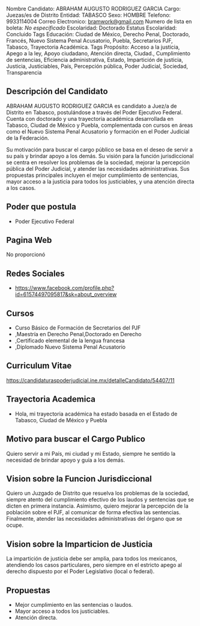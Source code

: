 Nombre Candidato: ABRAHAM AUGUSTO RODRIGUEZ GARCIA
Cargo: Juezas/es de Distrito
Entidad: TABASCO
Sexo: HOMBRE
Telefono: 9933114004
Correo Electronico: bramwork@gmail.com
Numero de lista en boleta: *No especificado*
Escolaridad: Doctorado
Estatus Escolaridad: Concluido
Tags Educación: Ciudad de México, Derecho Penal, Doctorado, Francés, Nuevo Sistema Penal Acusatorio, Puebla, Secretarios PJF, Tabasco, Trayectoria Académica.
Tags Propósito: Acceso a la justicia, Apego a la ley, Apoyo ciudadano, Atención directa, Ciudad., Cumplimiento de sentencias, Eficiencia administrativa, Estado, Impartición de justicia, Justicia, Justiciables, País, Percepción pública, Poder Judicial, Sociedad, Transparencia


## Descripción del Candidato 

ABRAHAM AUGUSTO RODRIGUEZ GARCIA es candidato a Juez/a de Distrito en Tabasco, postulándose a través del Poder Ejecutivo Federal. Cuenta con doctorado y una trayectoria académica desarrollada en Tabasco, Ciudad de México y Puebla, complementada con cursos en áreas como el Nuevo Sistema Penal Acusatorio y formación en el Poder Judicial de la Federación.

Su motivación para buscar el cargo público se basa en el deseo de servir a su país y brindar apoyo a los demás. Su visión para la función jurisdiccional se centra en resolver los problemas de la sociedad, mejorar la percepción pública del Poder Judicial, y atender las necesidades administrativas. Sus propuestas principales incluyen el mejor cumplimiento de sentencias, mayor acceso a la justicia para todos los justiciables, y una atención directa a los casos.


## Poder que postula

- Poder Ejecutivo Federal


## Pagina Web

No proporcionó


## Redes Sociales

- https://www.facebook.com/profile.php?id=61574497095817&sk=about_overview


## Cursos

- Curso Básico de Formación de Secretarios del PJF
- ,Maestría en Derecho Penal,Doctorado en Derecho
- ,Certificado elemental de la lengua francesa
- ,Diplomado Nuevo Sistema Penal Acusatorio


## Curriculum Vitae

https://candidaturaspoderjudicial.ine.mx/detalleCandidato/54407/11


## Trayectoria Academica

- Hola, mi trayectoria académica ha estado basada en el Estado de Tabasco, Ciudad de México y Puebla


## Motivo para buscar el Cargo Publico

Quiero servir a mi País, mi ciudad y mi Estado, siempre he sentido la necesidad de brindar apoyo y guía a los demás.


## Vision sobre la Funcion Jurisdiccional

Quiero un Juzgado de Distrito que resuelva los problemas de la sociedad, siempre atento del cumplimiento efectivo de los laudos y sentencias que se dicten en primera instancia. Asimismo, quiero mejorar la percepción de la población sobre el PJF, al comunicar de forma efectiva las sentencias. Finalmente, atender las necesidades administrativas del órgano que se ocupe.


## Vision sobre la Imparticion de Justicia

La impartición de justicia debe ser amplia, para todos los mexicanos, atendiendo los casos particulares, pero siempre en el estricto apego al derecho dispuesto por el Poder Legislativo (local o federal).


## Propuestas

- Mejor cumplimiento en las sentencias o laudos.
- Mayor acceso a todos los justiciables.
- Atención directa.


